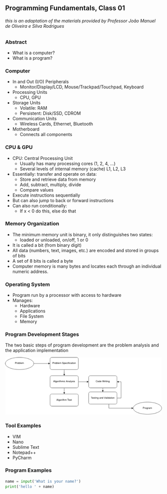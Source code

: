 ## Programming Fundamentals, Class 01

###### this is an adaptation of the materials provided by Professor João Manuel de Oliveira e Silva Rodrigues



### Abstract

* What is a computer?
* What is a program?



### Computer

* In and Out (I/O) Peripherals
  * Monitor/Display/LCD, Mouse/Trackpad/Touchpad, Keyboard
* Processing Units
  * CPU, GPU
* Storage Units
  * Volatile: RAM
  * Persistent: Disk/SSD, CDROM
* Communication Units
  * Wireless Cards, Ethernet, Bluetooth
* Motherboard
  * Connects all components



### CPU & GPU

* CPU: Central Processing Unit
  * Usually has many processing cores (1, 2, 4, ...)
  * Several levels of internal memory (cache) L1, L2, L3
* Essentially: transfer and operate on data:
  * Store and retrieve data from memory
  * Add, subtract, multiply, divide
  * Compare values
* Execute instructions sequentially
* But can also jump to back or forward instructions
* Can also run conditionally:
  * If x < 0 do this, else do that



### Memory Organization

* The minimum memory unit is binary, it only distinguishes two states:
  * loaded or unloaded, on/off, 1 or 0
* It is called a bit (from binary digit)
* All data (numbers, text, images, etc.) are encoded and stored in groups of bits
* A set of 8 bits is called a byte
* Computer memory is many bytes and locates each through an individual numeric address.



### Operating System

* Program run by a processor with access to hardware
* Manages:
  * Hardware
  * Applications
  * File System
  * Memory 



### Program Development Stages

The two basic steps of program development are the problem analysis and the application implementation

<img src="../../img/devstages.png" style="zoom:95%; margin-left:0" />



### Tool Examples

* VIM
* Nano
* Sublime Text
* Notepad++
* PyCharm



### Program Examples

```python
name = input('What is your name?')
print('hello ' + name)
```

